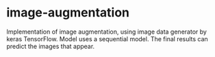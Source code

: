 # image-augmentation
Implementation of image augmentation, using image data generator by keras TensorFlow. Model uses a sequential model. The final results can predict the images that appear.
